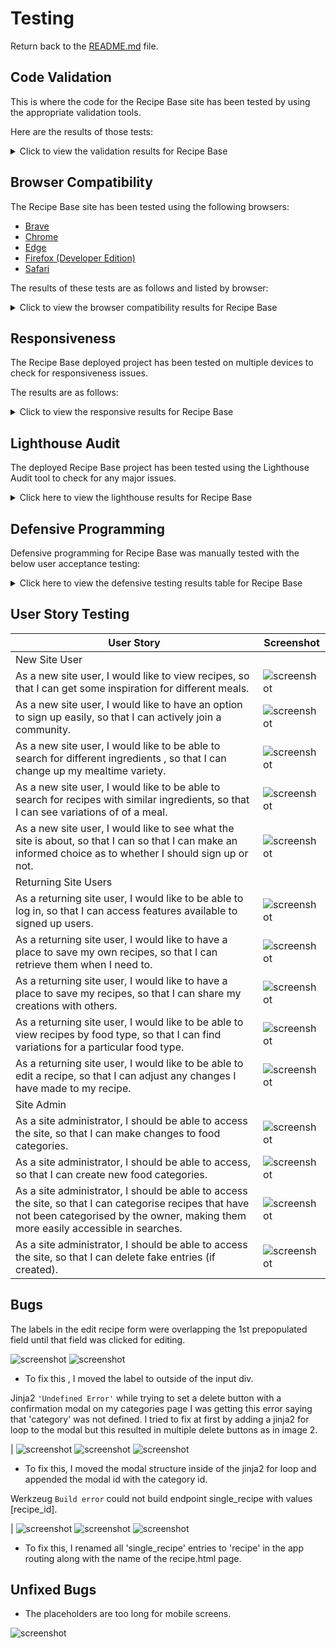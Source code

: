 # Testing

Return back to the [README.md](README.md) file.

## Code Validation

This is where the code for the Recipe Base site has been tested by using the appropriate validation tools.

Here are the results of those tests:

<details>
<summary>Click to view the validation results for Recipe Base</summary>

### HTML

The recommended [HTML W3C Validator](https://validator.w3.org) was used to validate all of the Recipe Base HTML files.

All non registered user pages were validated by URI and registered user pages were validated by direct code input due to the validator not being to sign in to the site to access user only pages. The results are as follows:

| Page | W3C URL | Screenshot | Notes |
| --- | --- | --- | --- |
| Home | [W3C](https://validator.w3.org/nu/?doc=https%3A%2F%2Fboderg-recipe-base-6a6e035e0009.herokuapp.com%2F&__cf_chl_tk=jjLBKKIgrm.vlGx.8N.YKWzzkh4l.surR6kFpalgz0o-1711531247-0.0.1.1-1791) | ![screenshot](documentation/validation/html/home-warning.png) ![screenshot](documentation/validation/html/home-no-warning.png) | 'Section lacks header h2-h6' warning. <br> This error is due to the flash banner section being injected only when needed so the checker can't find the flash banner section. <br> Corrected by changing the flash banner section to a div in the base html. |
| Recipes | [W3C](https://validator.w3.org/nu/?doc=https%3A%2F%2Fboderg-recipe-base-6a6e035e0009.herokuapp.com%2Fget_recipes) | ![screenshot](documentation/validation/html/recipes-warnings.png) ![screenshot](documentation/validation/html/recipes-no-errors.png)  | 'Element h4 not allowed as child of element span in this context' error. <br> This was because a h4 element had been placed inside a span on the card-reveal section of the recipe cards. <br> Corrected by removing the h4 element.  |
| Recipe | [W3C](https://validator.w3.org/nu/?doc=https%3A%2F%2Fboderg-recipe-base-6a6e035e0009.herokuapp.com%2Frecipe%2F65fe70f93e67079aba088705) | ![screenshot](documentation/validation/html/recipe-error.png) ![screenshot](documentation/validation/html/recipe.png) | Element ul not allowed as child of element h5 in this context. <br> Corrected by moving the closing h5 tag to the title and adding h6 tags into the list element. |
| Add Recipe | [W3C](https://validator.w3.org/nu/?doc=https%3A%2F%2Fboderg-recipe-base-6a6e035e0009.herokuapp.com%2Fadd_recipe) | ![screenshot](documentation/validation/html/add-recipe-errors.png) ![screenshot](documentation/validation/html/add-recipe.png) | 1. 'Attribute dropdown not allowed on element div at this point'. <br> Corrected by removing erroneous attribute. <br> 2. 'Element option without label attribute must not be empty'. <br> Corrected by adding text in the option field. <br> 3. 'The value of the for attribute of the label element must be the ID of a non-hidden form control'. <br> Corrected by adding an id to the select element. |
| Edit Recipe | [W3C](https://validator.w3.org/nu/?doc=https%3A%2F%2Fboderg-recipe-base-6a6e035e0009.herokuapp.com%2Fedit_recipe%2F65fe70f93e67079aba088705) | ![screenshot](documentation/validation/html/edit-recipe-duplicate-id-error.png) ![screenshot](documentation/validation/html/edit-recipe-label-error.png) ![screenshot](documentation/validation/html/edit-recipe.png) | 1. 'Duplicate ID error'. <br> Corrected by adding a jinja2 loop ```{{ loop.index }}``` to the id of each pre populated list. <br> This added a and new error. <br> 2. The new error 'The value of the for attribute of the label element must be the ID of a non-hidden form control'. <br> Corrected by removing the 'for' attribute in the label and creating a new for label without text but with a jinja2 loop index inside of the jinja2 for loop with the input field. |
| Categories | [W3C](https://validator.w3.org/nu/?doc=https%3A%2F%2Fboderg-recipe-base-6a6e035e0009.herokuapp.com%2Fget_categories) | ![screenshot](documentation/validation/html/categories.png) | Pass: No Errors |
| Category | [W3C](https://validator.w3.org/nu/?doc=https%3A%2F%2Fboderg-recipe-base-6a6e035e0009.herokuapp.com%2Fsingle_category%2F65fb08febb5a2091ffa80826) | ![screenshot](documentation/validation/html/category-error.png) ![screenshot](documentation/validation/html/category.png) | 'Element h4 not allowed as child of element span in this context' error. <br> This was because a h4 element had been placed inside a span on the card-reveal section of the recipe cards and copied over to the category cards. <br> Corrected by removing the h4 element. |
| Add Category | [W3C](https://validator.w3.org/nu/?doc=https%3A%2F%2Fboderg-recipe-base-6a6e035e0009.herokuapp.com%2Fadd_category) | ![screenshot](documentation/validation/html/add-category.png) | Pass: No Errors  |
| Edit Category | [W3C](https://validator.w3.org/nu/?doc=https%3A%2F%2Fboderg-recipe-base-6a6e035e0009.herokuapp.com%2Fedit_category%2F65fb090abb5a2091ffa80827) | ![screenshot](documentation/validation/html/edit-category.png) | Pass: No Errors  |
| Profile | [W3C](https://validator.w3.org/nu/?doc=https%3A%2F%2Fboderg-recipe-base-6a6e035e0009.herokuapp.com%2Fprofile%2Fadmin) | ![screenshot](documentation/validation/html/profile.png) | Pass: No Errors  |
| Edit Profile | [W3C](https://validator.w3.org/nu/?doc=https%3A%2F%2Fboderg-recipe-base-6a6e035e0009.herokuapp.com%2Fedit_profile%2Fadmin) | ![screenshot](documentation/validation/html/edit-profile.png) | Pass: No Errors  |
| Log In | [W3C](https://validator.w3.org/nu/?doc=https%3A%2F%2Fboderg-recipe-base-6a6e035e0009.herokuapp.com%2Flogin) | ![screenshot](documentation/validation/html/login-no-error.png) | Pass: No Errors  |
| Register | [W3C](https://validator.w3.org/nu/?doc=https%3A%2F%2Fboderg-recipe-base-6a6e035e0009.herokuapp.com%2Fregister) | ![screenshot](documentation/validation/html/register-no-error.png) | Pass: No Errors  |

### CSS

The recommended [CSS Jigsaw Validator](https://jigsaw.w3.org/css-validator) was used to validate all of the Recipe Base CSS files.

| File | Jigsaw URL | Screenshot | Notes |
| --- | --- | --- | --- |
| style.css | [Jigsaw](https://jigsaw.w3.org/css-validator/validator?uri=https%3A%2F%2Fboderg-recipe-base-6a6e035e0009.herokuapp.com%2F&profile=css3svg&usermedium=all&warning=1&vextwarning=&lang=en) | ![screenshot](documentation/validation/css/css-validation-from-uri.png) | Errors generated by validator trying to check frameworks. |
| style.css | n/a | ![screenshot](documentation/validation/css/direct-css-validation.png) | Pass: No Errors |

### JavaScript

The recommended [JShint Validator](https://jshint.com) was used to validate all of the Recipe Base JS files.

| File | Screenshot | Notes |
| --- | --- | --- |
| script.js | ![screenshot](documentation/validation/js/javascript.png) | Unused variables are being used in the html code as onclick events. |

### Python

The recommended [PEP8 CI Python Linter](https://pep8ci.herokuapp.com) was used to validate all of the Recipe Base Python files.

| File | CI URL | Screenshot | Notes |
| --- | --- | --- | --- |
| app.py | [PEP8 CI](https://pep8ci.herokuapp.com/https://raw.githubusercontent.com/boderg/recipe-base/main/app.py) | ![screenshot](documentation/validation/python/python-line-to-long.png) ![screenshot](documentation/validation/python/python.png) | ES01 line too long. <br> W293 blank line contains whitespace.. <br> W292 no new line at end of file. <br> This last one (W293) seems to be a quirk of GitHub. Copying the raw faile from GitHub seems to omit the empty line at the end of the file, however when edit is clicked, the newline is showing in the editor. |

</details>

## Browser Compatibility

The Recipe Base site has been tested using the following browsers:

- [Brave](https://brave.com/download)
- [Chrome](https://www.google.com/chrome)
- [Edge](https://www.microsoft.com/edge)
- [Firefox (Developer Edition)](https://www.mozilla.org/firefox/developer)
- [Safari](https://support.apple.com/downloads/safari)

The results of these tests are as follows and listed by browser:

<details>
<summary>Click to view the browser compatibility results for Recipe Base</summary>

### Brave

| Page | Screenshot | Notes |
| :---: | :---: | :---: |
| Home | ![screenshot](documentation/browsers/brave/home.png) | Works as expected |
| Recipes | ![screenshot](documentation/browsers/brave/recipes.png) | Works as expected |
| Recipe | ![screenshot](documentation/browsers/brave/recipe.png) | Works as expected |
| Add Recipe | ![screenshot](documentation/browsers/brave/add-recipe.png) | Works as expected |
| Edit Recipe | ![screenshot](documentation/browsers/brave/edit-recipe.png) | Works as expected |
| Categories | ![screenshot](documentation/browsers/brave/categories.png) | Works as expected |
| Category | ![screenshot](documentation/browsers/brave/category.png) | Works as expected |
| Add Category | ![screenshot](documentation/browsers/brave/add-category.png) | Works as expected |
| Edit Category | ![screenshot](documentation/browsers/brave/edit-category.png) | Works as expected |
| Profile | ![screenshot](documentation/browsers/brave/profile.png) | Works as expected |
| Edit Profile | ![screenshot](documentation/browsers/brave/edit-profile.png) | Works as expected |
| Log In | ![screenshot](documentation/browsers/brave/log-in.png) | Works as expected |
| Register | ![screenshot](documentation/browsers/brave/sign-up.png) | Works as expected |

### Chrome

| Page | Screenshot | Notes |
| :---: | :---: | :---: |
| Home | ![screenshot](documentation/browsers/chrome/home.png) | Works as expected |
| Recipes | ![screenshot](documentation/browsers/chrome/recipes.png) | Works as expected |
| Recipe | ![screenshot](documentation/browsers/chrome/recipe.png) | Works as expected |
| Add Recipe | ![screenshot](documentation/browsers/chrome/add-recipe.png) | Works as expected |
| Edit Recipe | ![screenshot](documentation/browsers/chrome/edit-recipe.png) | Works as expected |
| Categories | ![screenshot](documentation/browsers/chrome/categories.png) | Works as expected |
| Category | ![screenshot](documentation/browsers/chrome/category.png) | Works as expected |
| Add Category | ![screenshot](documentation/browsers/chrome/add-category.png) | Works as expected |
| Edit Category | ![screenshot](documentation/browsers/chrome/edit-category.png) | Works as expected |
| Profile | ![screenshot](documentation/browsers/chrome/profile.png) | Works as expected |
| Edit Profile | ![screenshot](documentation/browsers/chrome/edit-profile.png) | Works as expected |
| Log In | ![screenshot](documentation/browsers/chrome/login.png) | Works as expected |
| Register | ![screenshot](documentation/browsers/chrome/sign-up.png) | Works as expected |

### Edge

| Page | Screenshot | Notes |
| :---: | :---: | :---: |
| Home | ![screenshot](documentation/browsers/edge/home.png) | Works as expected |
| Recipes | ![screenshot](documentation/browsers/edge/recipes.png) | Works as expected |
| Recipe | ![screenshot](documentation/browsers/edge/recipe.png) | Works as expected |
| Add Recipe | ![screenshot](documentation/browsers/edge/add-recipe.png) | Works as expected |
| Edit Recipe | ![screenshot](documentation/browsers/edge/edit-recipe.png) | Works as expected |
| Categories | ![screenshot](documentation/browsers/edge/categories.png) | Works as expected |
| Category | ![screenshot](documentation/browsers/edge/category.png) | Works as expected |
| Add Category | ![screenshot](documentation/browsers/edge/add-category.png) | Works as expected |
| Edit Category | ![screenshot](documentation/browsers/edge/edit-category.png) | Works as expected |
| Profile | ![screenshot](documentation/browsers/edge/profile.png) | Works as expected |
| Edit Profile | ![screenshot](documentation/browsers/edge/edit-profile.png) | Works as expected |
| Log In | ![screenshot](documentation/browsers/edge/login.png) | Works as expected |
| Register | ![screenshot](documentation/browsers/edge/sign-up.png) | Works as expected |

### Firefox Developer Edition

| Page | Screenshot | Notes |
| :---: | :---: | :---: |
| Home | ![screenshot](documentation/browsers/firefox-dev/home.png) | Works as expected |
| Recipes | ![screenshot](documentation/browsers/firefox-dev/recipes.png) | Works as expected |
| Recipe | ![screenshot](documentation/browsers/firefox-dev/recipe.png) | Works as expected |
| Add Recipe | ![screenshot](documentation/browsers/firefox-dev/add-recipe.png) | Works as expected |
| Edit Recipe | ![screenshot](documentation/browsers/firefox-dev/edit-recipe.png) | Works as expected |
| Categories | ![screenshot](documentation/browsers/firefox-dev/categories.png) | Works as expected |
| Category | ![screenshot](documentation/browsers/firefox-dev/category.png) | Works as expected |
| Add Category | ![screenshot](documentation/browsers/firefox-dev/add-category.png) | Works as expected |
| Edit Category | ![screenshot](documentation/browsers/firefox-dev/edit-category.png) | Works as expected |
| Profile | ![screenshot](documentation/browsers/firefox-dev/profile.png) | Works as expected |
| Edit Profile | ![screenshot](documentation/browsers/firefox-dev/edit-profile.png) | Works as expected |
| Log In | ![screenshot](documentation/browsers/firefox-dev/login.png) | Works as expected |
| Register | ![screenshot](documentation/browsers/firefox-dev/sign-up.png) | Works as expected |

### Safari

| Page | Screenshot | Notes |
| :---: | :---: | :---: |
| Home | ![screenshot](documentation/browsers/safari/home.png) | Works as expected |
| Recipes | ![screenshot](documentation/browsers/safari/recipes.png) | Works as expected |
| Recipe | ![screenshot](documentation/browsers/safari/recipe.png) | Works as expected |
| Add Recipe | ![screenshot](documentation/browsers/safari/add-recipe.png) | Works as expected |
| Edit Recipe | ![screenshot](documentation/browsers/safari/edit-recipe.png) | Works as expected |
| Categories | ![screenshot](documentation/browsers/safari/categories.png) | Works as expected |
| Category | ![screenshot](documentation/browsers/safari/category.png) | Works as expected |
| Add Category | ![screenshot](documentation/browsers/safari/add-category.png) | Works as expected |
| Edit Category | ![screenshot](documentation/browsers/safari/edit-category.png) | Works as expected |
| Profile | ![screenshot](documentation/browsers/safari/profile.png) | Works as expected |
| Edit Profile | ![screenshot](documentation/browsers/safari/edit-profile.png) | Works as expected |
| Log In | ![screenshot](documentation/browsers/safari/login.png) | Works as expected |
| Register | ![screenshot](documentation/browsers/safari/sign-up.png) | Works as expected |

</details>

## Responsiveness

The Recipe Base deployed project has been tested on multiple devices to check for responsiveness issues.

The results are as follows:

<details>
<summary>Click to view the responsive results for Recipe Base</summary>

### Mobile (Dev Tools - iPhone 12/13 Pro Max)

| Page | Screenshot | Notes |
| :---: | :---: | :---: |
| Home | ![screenshot](documentation/responsive/mobile-dev-tools/home.png) | Works as expected |
| Recipes | ![screenshot](documentation/responsive/mobile-dev-tools/recipes.png) | Works as expected |
| Recipe | ![screenshot](documentation/responsive/mobile-dev-tools/recipe.png) | Works as expected |
| Add Recipe | ![screenshot](documentation/responsive/mobile-dev-tools/add-recipe.png) | Works as expected |
| Edit Recipe | ![screenshot](documentation/responsive/mobile-dev-tools/edit-recipe.png) | Works as expected |
| Categories | ![screenshot](documentation/responsive/mobile-dev-tools/categories.png) | Works as expected |
| Category | ![screenshot](documentation/responsive/mobile-dev-tools/category.png) | Works as expected |
| Add Category | ![screenshot](documentation/responsive/mobile-dev-tools/add-category.png) | Works as expected |
| Edit Category | ![screenshot](documentation/responsive/mobile-dev-tools/edit-category.png) | Works as expected |
| Profile | ![screenshot](documentation/responsive/mobile-dev-tools/profile.png) | Works as expected |
| Edit Profile | ![screenshot](documentation/responsive/mobile-dev-tools/edit-profile.png) | Works as expected |
| Log In | ![screenshot](documentation/responsive/mobile-dev-tools/login.png) | Works as expected |
| Register | ![screenshot](documentation/responsive/mobile-dev-tools/sign-up.png) | Works as expected |
| Sidenav | ![screenshot](documentation/responsive/mobile-dev-tools/sidenav.png) | Works as expected |

### Tablet (Dev Tools - iPad Air)

| Page | Screenshot | Notes |
| :---: | :---: | :---: |
| Home | ![screenshot](documentation/responsive/tablet-dev-tools/home.png) | Works as expected |
| Recipes | ![screenshot](documentation/responsive/tablet-dev-tools/recipes.png) | Works as expected |
| Recipe | ![screenshot](documentation/responsive/tablet-dev-tools/recipe.png) | Works as expected |
| Add Recipe | ![screenshot](documentation/responsive/tablet-dev-tools/add-recipe.png) | Works as expected |
| Edit Recipe | ![screenshot](documentation/responsive/tablet-dev-tools/edit-recipe.png) | Works as expected |
| Categories | ![screenshot](documentation/responsive/tablet-dev-tools/categories.png) | Works as expected |
| Category | ![screenshot](documentation/responsive/tablet-dev-tools/category.png) | Works as expected |
| Add Category | ![screenshot](documentation/responsive/tablet-dev-tools/add-category.png) | Works as expected |
| Edit Category | ![screenshot](documentation/responsive/tablet-dev-tools/edit-category.png) | Works as expected |
| Profile | ![screenshot](documentation/responsive/tablet-dev-tools/profile.png) | Works as expected |
| Edit Profile | ![screenshot](documentation/responsive/tablet-dev-tools/edit-profile.png) | Works as expected |
| Log In | ![screenshot](documentation/responsive/tablet-dev-tools/login.png) | Works as expected |
| Register | ![screenshot](documentation/responsive/tablet-dev-tools/sign-up.png) | Works as expected |
| Sidenav | ![screenshot](documentation/responsive/tablet-dev-tools/sidenav.png) | Works as expected |

### Desktop 27" 1080p

| Page | Screenshot | Notes |
| :---: | :---: | :---: |
| Home | ![screenshot](documentation/responsive/desktop/home.png) | Works as expected |
| Recipes | ![screenshot](documentation/responsive/desktop/recipes.png) | Works as expected |
| Recipe | ![screenshot](documentation/responsive/desktop/recipes.png) | Works as expected |
| Add Recipe | ![screenshot](documentation/responsive/desktop/add-recipe.png) | Works as expected |
| Edit Recipe | ![screenshot](documentation/responsive/desktop/edit-recipe.png) | Works as expected |
| Categories | ![screenshot](documentation/responsive/desktop/categories.png) | Works as expected |
| Category | ![screenshot](documentation/responsive/desktop/category.png) | Works as expected |
| Add Category | ![screenshot](documentation/responsive/desktop/add-category.png) | Works as expected |
| Edit Category | ![screenshot](documentation/responsive/desktop/edit-category.png) | Works as expected |
| Profile | ![screenshot](documentation/responsive/desktop/profile.png) | Works as expected |
| Edit Profile | ![screenshot](documentation/responsive/desktop/edit-profile.png) | Works as expected |
| Log In | ![screenshot](documentation/responsive/desktop/login.png) | Works as expected |
| Register | ![screenshot](documentation/responsive/desktop/sign-up.png) | Works as expected |

### Desktop 34" Ultrawide 1440p

| Page | Screenshot | Notes |
| :---: | :---: | :---: |
| Home | ![screenshot](documentation/responsive/ultrawide/home.png) | Works as expected |
| Recipes | ![screenshot](documentation/responsive/ultrawide/recipes.png) | Works as expected |
| Recipe | ![screenshot](documentation/responsive/ultrawide/recipe.png) | Works as expected |
| Add Recipe | ![screenshot](documentation/responsive/ultrawide/add-recipe.png) | Works as expected |
| Edit Recipe | ![screenshot](documentation/responsive/ultrawide/edit-recipe.png) | Works as expected |
| Categories | ![screenshot](documentation/responsive/ultrawide/categories.png) | Works as expected |
| Category | ![screenshot](documentation/responsive/ultrawide/category.png) | Works as expected |
| Add Category | ![screenshot](documentation/responsive/ultrawide/add-category.png) | Works as expected |
| Edit Category | ![screenshot](documentation/responsive/ultrawide/edit-category.png) | Works as expected |
| Profile | ![screenshot](documentation/responsive/ultrawide/profile.pngultrawide/) | Works as expected |
| Edit Profile | ![screenshot](documentation/responsive/ultrawide/edit-profile.png) | Works as expected |
| Log In | ![screenshot](documentation/responsive/ultrawide/login.png) | Works as expected |
| Register | ![screenshot](documentation/responsive/ultrawide/sign-up.png) | Works as expected |

The only issue noted is the navbar cannot be made narrower using the standrd materialize framework without affecting the smaller screens.<br>
This would be something that can be worked on via css as a future development.

### Samsung Galaxy S10 plus

| Page | Screenshot | Notes |
| :---: | :---: | :---: |
| Home | ![screenshot](documentation/responsive/galaxy-s10/home.jpg) | Works as expected |
| Recipes | ![screenshot](documentation/responsive/galaxy-s10/recipes.jpg) | Works as expected |
| Recipe | ![screenshot](documentation/responsive/galaxy-s10/recipe.jpg) | Works as expected |
| Add Recipe | ![screenshot](documentation/responsive/galaxy-s10/add-recipe.jpg) | Works as expected |
| Edit Recipe | ![screenshot](documentation/responsive/galaxy-s10/edit-recipe.jpg) | Works as expected |
| Categories | ![screenshot](documentation/responsive/galaxy-s10/categories.jpg) | Works as expected |
| Category | ![screenshot](documentation/responsive/galaxy-s10/category.jpg) | Works as expected |
| Add Category | ![screenshot](documentation/responsive/galaxy-s10/add-category.jpg) | Works as expected |
| Edit Category | ![screenshot](documentation/responsive/galaxy-s10/edit-category.jpg) | Works as expected |
| Profile | ![screenshot](documentation/responsive/galaxy-s10/profile.jpg) | Works as expected |
| Edit Profile | ![screenshot](documentation/responsive/galaxy-s10/edit-profile.jpg) | Works as expected |
| Log In | ![screenshot](documentation/responsive/galaxy-s10/login.jpg) | Works as expected |
| Register | ![screenshot](documentation/responsive/galaxy-s10/sign-up.jpg) | Works as expected |
| Sidenav | ![screenshot](documentation/responsive/galaxy-s10/sidenav.jpg) | Works as expected |

</details>

## Lighthouse Audit

The deployed Recipe Base project has been tested using the Lighthouse Audit tool to check for any major issues.

<details>
<summary>Click here to view the lighthouse results for Recipe Base</summary>

| Page | Mobile | Desktop | Notes |
| --- | --- | --- | --- |
| Home | ![screenshot](documentation/lighthouse/mobile/home.png) | ![screenshot](documentation/lighthouse/desktop/home.png) | Slightly slower mobile performnce. |
| Recipes | ![screenshot](documentation/lighthouse/mobile/recipes.png) | ![screenshot](documentation/lighthouse/desktop/recipes.png) | Slightly slower mobile performnce. |
| Recipe | ![screenshot](documentation/lighthouse/mobile/recipe.png) | ![screenshot](documentation/lighthouse/desktop/recipe.png) | Slightly slower mobile performnce. |
| Add Recipe | ![screenshot](documentation/lighthouse/mobile/add-recipe.png) | ![screenshot](documentation/lighthouse/desktop/add-recipe.png) | Slightly slower performnce. |
| Edit Recipe | ![screenshot](documentation/lighthouse/mobile/edit-recipe.png) | ![screenshot](documentation/lighthouse/desktop/edit-recipe.png) | Slight drop in performance. |
| Categories | ![screenshot](documentation/lighthouse/mobile/categories.png) | ![screenshot](documentation/lighthouse/desktop/categories.png) | Slower performance. |
| Category | ![screenshot](documentation/lighthouse/mobile/category.png) | ![screenshot](documentation/lighthouse/desktop/category.png) | Slower mobile performance. |
| Add Category | ![screenshot](documentation/lighthouse/mobile/add-category.png) | ![screenshot](documentation/lighthouse/desktop/add-category.png) | Slight drop in optimisation. |
| Edit category | ![screenshot](documentation/lighthouse/mobile/edit-category.png) | ![screenshot](documentation/lighthouse/desktop/edit-category.png) | Slight drop in optimisation. Slight drop in performnce on mobile. |
| Profile | ![screenshot](documentation/lighthouse/mobile/profile.png) | ![screenshot](documentation/lighthouse/desktop/profile.png) | Slight drop in performance and optimisation on mobile. |
| Edit Profile | ![screenshot](documentation/lighthouse/mobile/edit-profile.png) | ![screenshot](documentation/lighthouse/desktop/edit-profile.png) | Slight drop in performance and optimisation on mobile. Small drop in optimisation on desktop. |
| Log In | ![screenshot](documentation/lighthouse/mobile/login.png) | ![screenshot](documentation/lighthouse/desktop/login.png) | Slight drop in mobile performance. Slight drop in optimisation. |
| Sign Up | ![screenshot](documentation/lighthouse/mobile/sign-up.png) | ![screenshot](documentation/lighthouse/desktop/sign-up.png) | Slight drop in mobile performance. Slight drop in optimisation. |

The main issue that slows down mobile rendering was showing on all pages. This issue was render blocking resources such as cloudfare cdnjs for materialize, image rendering and unused materialize css and js.

</details>

## Defensive Programming

Defensive programming for Recipe Base was manually tested with the below user acceptance testing:

<details>
<summary>Click here to view the defensive testing results table for Recipe Base</summary>

| Page | Expectation | Test | Result | Fix | Screenshot |
| --- | --- | --- | --- | --- | --- |
| Home (non authorised users) | | | | | |
| | Brand logo is expected to act as a home button and open the home page. | Tested the feature by clickimg the Brand logo button. | The feature behaved as expected, returned to the home page. | Test concluded and passed. | ![screenshot](documentation/defensive/brand-logo.png) |
| | The 'Save your Recipes' card is expected to open a modal with information and a link to sign up to the site.  | Tested the feature by clicking on the 'Save your Recipes' card. | The feature behaved as expected, and opened the expected modal. | Test concluded and passed. | ![screenshot](documentation/defensive/save-card.png) |
| | The 'Why Join Us?' card is expected to open a modal with information and a link to sign up to the site. | Tested the feature by clicking on the 'Why Join Us?' card. | The feature behaved as expected, and opened the expected modal. | Test concluded and passed. | ![screenshot](documentation/defensive/why-card.png) |
| | The 'Join the Community' card is expected to open the Sign Up page. | Tested the feature by clicking on the 'Join the Community' card. | The feature behaved as expected, and opened the Sign Up page. | Test concluded and passed. | ![screenshot](documentation/defensive/join-card.png) |
| Home (authorised users) | | | | | |
| | The 'Save your Recipes' card is expected to open the Add Recipe page.  | Tested the feature by clicking on the 'Save your Recipes' card. | The feature behaved as expected, and opened the Add Recipe page. | Test concluded and passed. | ![screenshot](documentation/defensive/save-card.png) |
| | The 'Why Join Us?' card is expected to open the Recipes page. | Tested the feature by clicking on the 'Why Join Us?' card. | The feature behaved as expected, and opened the Recipes page. | Test concluded and passed. | ![screenshot](documentation/defensive/why-card.png) |
| | The 'Join the Community' card is expected to open the Recipes page. | Tested the feature by clicking on the 'Why Join Us?' card. | The feature behaved as expected, and opened the Recipes page. | Test concluded and passed. | ![screenshot](documentation/defensive/join-card.png) |
| Home (mobile screens) | | | | | |
| | The Menu Bars are expected to open the sidenav on smaller screens that cannot accomodate the full nav bar. | Tested the feature by clicking on the Menu Bars.  | The feature behaved as expected, and opened the sidenav on the left of the screen.  | Test concluded and passed. | ![screenshot](documentation/defensive/menu-bars.png) |
| Recipes | | | | | |
| | The Search button is expected to return results based on keyword entries in the search bar from words contained in the titles, ingredients and description. | Tested the feature by enetring different words. | The feature behaved as expected, and returned recipes if those words were present in either the titles, ingredients or description and returned 'No recipes found' if the words were not present. | Test concluded and passed. | ![screenshot](documentation/defensive/search-bar.png) |
| | The Rest button is expected to reset the Recipes page back to it's normal designed display. | Tested the feature by clicking the Reset Button. | The feature behaved as expected and restored the normal display of the Recipes page. | Test concluded and passed. | ![screenshot](documentation/defensive/search-bar.png) |
| | The Elipsis on the recipe cards is expected open the card reveal and show only the recipe ingredients and category. | Tested the feature by clicking on the Elipsis. | The feature behaved as expected, and opened the card reveal to display the recipe ingredients and the category.  | Test concluded and passed. | ![screenshot](documentation/defensive/elipsis.png) |
| | The View Full Recipe button is expected to open the page that relates to the recipe to which card the button is on. | Tested the feature by clicking on different View Full Recipe buttons on different cards. | The feature behaved as expected, and opens each recipes relevant recipe page. | Test concluded and passed. | ![screenshot](documentation/defensive/view-full.png) |
| Recipe | | | | | |
| | The Back button is expected to return to the Recipes page. | Tested the feature by Clicking the Back button. | The feature behaved as expected, and returned to the Recipes page. | Test concluded and passed. | ![screenshot](documentation/defensive/recipe-buttons.png) |
| | The Edit button is expected to open the Edit Recipe page for the recipe that is open. | Tested the feature by clicking the Edit button. | The feature behaved as expected, and opened the Edit page for the relevant recipe. | Test concluded and passed. | ![screenshot](documentation/defensive/recipe-buttons.png) |
| | The Delete button is expected to open a delete modal to confirm deletion of the recipe that is open. | Tested the feature by clicking on the Delete button. | The feature behaved as expected, and opened the  delete modal. | Test concluded and passed. | ![screenshot](documentation/defensive/recipe-buttons.png) |
| Add Recipe | | | | | |
| | The Plus / Minus symbols are expected to add and remove new lines. | Tested the feature by clicking on the buttons. | The feature behaved as expected, and added a line when the plus symbol was clicked and removed a line when the minus symbol was clicked. | Test concluded and passed. | ![screenshot](documentation/defensive/plus-minus-symbols.png) |
| | The Dropdown Select is expected to open a dropdown selction of category checkboxes. | Tested the feature by clicking on the Dropdown Selector. | The feature behaved as expected, and opened the dropdown selection of category checkboxes. | Test concluded and passed. | ![screenshot](documentation/defensive/dropdowen-selector.png) |
| | The Add Recipe button is expected to add the completed recipe form details to create a new recipe. | Tested the feature by completing the form and clicking the Add Recipe button. | The Add Recipe button behaved as expected, and added the completed form to the recipe database. | Test concluded and passed. | ![screenshot](documentation/defensive/add-recipe-buttons.png) |
| | The Cancel button is expected to return the user back to the Recipes page. | Tested the feature by clicking the Cancel button. | The feature behaved as expected, and returned back to the Recipes page. | Test concluded and passed. | ![screenshot](documentation/defensive/add-recipe-buttons.png) |
| | Form validation is expected to prevent the Add Recipe sumission if there is no data entered. | Tested by completing the form and leaving various blank entries. | The form validation did not act as expected and entered blank entries into the recipe database. | To fix this 'required' was added to the input fields and the empty disabled option removed from the dropdown selectoor. | |
| Edit Recipe | | | | | |
| | The Plus / Minus symbols are expected to add and remove new lines. | Tested the feature by clicking on the buttons. | The feature behaved as expected, and added a line when the plus symbol was clicked and removed a line when the minus symbol was clicked. | Test concluded and passed. | ![screenshot](documentation/defensive/plus-minus-symbols.png) |
| | The Dropdown Select is expected to open a dropdown selction of category checkboxes. | Tested the feature by clicking on the Dropdown Selector. | The feature behaved as expected, and opened the dropdown selection of category checkboxes. | Test concluded and passed. | ![screenshot](documentation/defensive/dropdowen-selector.png) |
| | The Update Recipe button is expected to update the completed recipe form details to edit a current recipe. | Tested the feature by completing the form and clicking the Update Recipe button. | The Update Recipe button behaved as expected, and updated the completed form to the recipe database. | Test concluded and passed. | ![screenshot](documentation/defensive/edit-recipe-buttons.png) |
| | The Cancel button is expected to return the user back to the Recipe page. | Tested the feature by clicking the Cancel button. | The feature behaved as expected, and returned back to the Recipe page. | Test concluded and passed. | ![screenshot](documentation/defensive/edit-recipe-buttons.png) |
| | Form validation is expected to prevent the Edit Recipe sumission if there is no data entered. | Tested by completing the form and leaving various blank entries. | The form validation did not act as expected and entered blank entries into the recipe database. | To fix this 'required' was added to the input fields and the empty disabled option removed from the dropdown selectoor. | |
| Categories | | | | | |
| | The View Categories button is expected to open a page with all recipes associated with that category provided the recipe has had a category added. | Tested the feature by clicking on the View Categories button.  | The feature behaved as expected, and opened a page with recipes related to that category or an empty page with 'No Recipes Found' if there were none associated with that category.  | Test concluded and passed. | ![screenshot](documentation/defensive/categories-buttons.png) |
| | The Edit button is expected to open the edit categorries form for the selected category.  | Tested the feature by clcking on different Edit buttons on different categories.  | The feature behaved as expected, and opened the relevant category that was selected.  | Test concluded and passed. | ![screenshot](documentation/defensive/categories-buttons.png) |
| | The Delete button is expected to open a delete modal that is associated with the selected category.  | Tested the feature by clicking on different Delete buttons on different categories.  | The feature behaved as expected, and opened the relevant delete modal associated with the category selected.  | Test concluded and passed. | ![screenshot](documentation/defensive/categories-buttons.png) |
| Category | | | | | |
| | Back to categories button is expected to return the user back to the categories page.  | Tested the feature by clicking on the Back to Categories button.  | The feature behaved as expected, and returned to the categories page.  | Test concluded and passed. | ![screenshot](documentation/defensive/back-to-categories-button.png) |
| | Search Bar and buttons not tested.  | This feature was not tested as the Categories page is a modified recipes page holding recipes associated with the selected category.  | The feature is direct copy of the recipes search feature and returns with recipe results.  | | |
| Add Category | | | | | |
| | The Add Category button is expected to add a new cateegory to the database.  | Tested the feature by completeing the category field and clicking the Add Category button.  | The feature behaved as expected, and added the category, however also allowed an empty for to be submitted.  | Fixed by adding required to the category input field. | ![screenshot](documentation/defensive/add-categories-buttons.png) |
| | The Cancel button is expected to return the user back to the Categories page. | Tested the feature by clicking the Cancel button. | The feature behaved as expected, and returned back to the Categories page. | Test concluded and passed. | ![screenshot](documentation/defensive/add-categories-buttons.png) |
| Edit Category | | | | | |
| | The Update Category button is expected to update the cateegory selected to the database.  | Tested the feature by completeing the category field and clicking the Update Category button.  | The feature behaved as expected, and updated the category to the database.  | Test concluded and passed. | ![screenshot](documentation/defensive/edit-categories-button.png) |
| | The Cancel button is expected to return the user back to the Categories page. | Tested the feature by clicking the Cancel button. | The feature behaved as expected, and returned back to the Categories page. | Test concluded and passed. | ![screenshot](documentation/defensive/edit-categories-button.png) |
| Profile | | | | | |
| | The Edit Profile button is expected to take the user to the Edit Profile page.  | Tested the feature by clicking on the Edit Profile button. | The feature behaved as expected, and opened the Edit profile page.  | Test concluded and passed. | ![screenshot](documentation/defensive/edit-profile.png) |
| Edit Profile | | | | | |
| | The Update Profile button is expected to update the changed user data to the database.  | Tested the feature by editing the user data and clicking on the Update Proflie button. | The feature behaved as expected, and updated the user data to the database.  | Test concluded and passed. | ![screenshot](documentation/defensive/edit-profile-buttons.png) |
| | The Cancel button is expected to return the user back to the Profile page. | Tested the feature by clicking the Cancel button. | The feature behaved as expected, and returned back to the Profile page. | Test concluded and passed. | ![screenshot](documentation/defensive/edit-profile-buttons.png) |
| | The Delete button is expected to open a delete modal that is associated with the user profile.  | Tested the feature by clicking on Delete button.  | The feature behaved as expected, and opened the relevant delete modal associated with the user.  | Test concluded and passed. | ![screenshot](documentation/defensive/edit-profile-buttons.png) |
| Log In | | | | | |
| | The Log In button is expected to log the user in to their account on the Recipe base site.  | Tested the feature by entering valid user details and clicking the Log In button. | The feature behaved as expected, and opened in to the authorised user's Profile page.  | Test concluded and passed. | ![screenshot](documentation/defensive/login.png) |
| | The Sign Up link is expected to take the user to the Sign Up page. | Tested the feature by clicking the Sign Up link. | The feature behaved as expected and opened the Sign Up page. | Test concluded and passed. | ![screenshot](documentation/defensive/sign-up-link.png) |
| Sign Up | | | | | |
| | The Sign Up button is expected to register new users to the site and add them to the database. | Tested the feature by adding new user details to the form and clicking the Sign Up button. | The feature behaved as expected, and added the new user details to the database and opened the new user's Profile page. | Test concluded and passed. | ![screenshot](documentation/defensive/sign-up.png) |
| | The Log In link is expected to take the user to the Log In page. | Tested the feature by clicking the Log In link. | The feature behaved as expected and opened the Log In page. | Test concluded and passed. | ![screenshot](documentation/defensive/log-in-link.png) |
| Navigation Bar | | | | | |
| | The Navigation buttons are expected to take the user to the requested page. | Tested the feature by clicking the Navigation buttons in turn. | The feature behaved as expected and opened the requested pages with the access that is granted to the signed in user. | Test concluded and passed. | ![screenshot](documentation/defensive/navigation-bar.png) |
| | The Navigation Bar is also dynamic in that the buttons change dependant on the user that is using the system. | Unregistered User ![screenshot](documentation/defensive/unregistered.png) | Registered User ![screenshot](documentation/defensive/registered.png) |Administrator ![screenshot](documentation/defensive/navigation-bar.png) | |
| Footer | | | | | |
| | The Social links are expected to open the relevant socila sites in a new tab on the browser. | Tested the each social link by clicking each link. | The social links behaved as expected, and opened their respective pages in a new tab on the browser. | Test concluded and passed. | ![screenshot](documentation/defensive/social-links.png) ![screenshot](documentation/defensive/socials-open.png) |
| | The GitHub link is expected to open the site creators GitHub page in a new tab on the browser. | Tested the feature by clicking on the GitHub link. | The feature behaved as expected and opened the site creators GitHub page in a new tab on the browser. | Test concluded and passed.| ![screenshot](documentation/defensive/github-link.png) ![screenshot](documentation/defensive/github-open.png) |
| Sidenav | | | | | |
| | The Sidenav links are expected to take the user to the requested page. | Tested the feature by clicking the Navigation buttons in turn. | The feature behaved as expected and opened the requested pages with the access that is granted to the signed in user. | Test concluded and passed. | ![screenshot](documentation/defensive/sidenav.png) |
| | The Sidenav links is also dynamic in that the buttons change dependant on the user that is using the system. | Unregistered User ![screenshot](documentation/defensive/unregistered-side.png) | Registered User ![screenshot](documentation/defensive/registered-side.png) | Administrator ![screenshot](documentation/defensive/sidenav.png) | |
| Modals | | | | | |
| | The Sign Up is expected to take the user to the sign up page if the Sign Up button is clicked.  | Tested the feature by clciking on the Sign Up button.  | The feature behaved as expected, and opened the Sign Up page.  | Test concluded and passed. | ![screenshot](documentation/defensive/sign-up-modal.png) |
| | The Delete Modal is expected to allow the user to change their mind befor deleting a Recipe or Profile and in the Admin case also a Category.  | Tested the feature by clciking on the modal Cancel button and Delete buttons. | The feature behaved as expected, the Cancel button returned to the main page that item was trying to be deleted from while the Delete button deleted the item and returned to the main page the item was deleted from. | Test concluded and passed. | ![screenshot](documentation/defensive/delete-modal.png) |

</details>

## User Story Testing

| User Story | Screenshot |
| --- | --- |
| New Site User | |
| As a new site user, I would like to view recipes, so that I can get some inspiration for different meals. | ![screenshot](documentation/existing-features/recipe%20card.png) |
| As a new site user, I would like to have an option to sign up easily, so that I can actively join a community. | ![screenshot](documentation/existing-features/signup-form.png) |
| As a new site user, I would like to be able to search for different ingredients , so that I can change up my mealtime variety. | ![screenshot](documentation/existing-features/search-bar.png) |
| As a new site user, I would like to be able to search for recipes with similar ingredients, so that I can see variations of of a meal. | ![screenshot](documentation/existing-features/category-cards.png) |
| As a new site user, I would like to see what the site is about, so that I can so that I can make an informed choice as to whether I should sign up or not. | ![screenshot](documentation/existing-features/feature-modal.png) |
| Returning Site Users | |
| As a returning site user, I would like to be able to log in, so that I can access features available to signed up users. | ![screenshot](documentation/existing-features/login-form.png) |
| As a returning site user, I would like to have a place to save my own recipes, so that I can retrieve them when I need to. | ![screenshot](documentation/existing-features/add-recipe-form.png) |
| As a returning site user, I would like to have a place to save my recipes, so that I can share my creations with others. | ![screenshot](documentation/existing-features/add-recipe-form.png) |
| As a returning site user, I would like to be able to view recipes by food type, so that I can find variations for a particular food type. | ![screenshot](documentation/existing-features/category-cards.png) |
| As a returning site user, I would like to be able to edit a recipe, so that I can adjust any changes I have made to my recipe. | ![screenshot](documentation/existing-features/edit-recipe-form.png) |
| Site Admin | |
| As a site administrator, I should be able to access the site, so that I can make changes to food categories. | ![screenshot](documentation/existing-features/edit-categories-form.png) |
| As a site administrator, I should be able to access, so that I can create new food categories. | ![screenshot](documentation/existing-features/add-category-form.png) |
| As a site administrator, I should be able to access the site, so that I can categorise recipes that have not been categorised by the owner, making them more easily accessible in searches. | ![screenshot](documentation/existing-features/recipe-page-buttons.png) |
| As a site administrator, I should be able to access the site, so that I can delete fake entries (if created). | ![screenshot](documentation/existing-features/recipe-page-buttons.png) |

## Bugs

The labels in the edit recipe form were overlapping the 1st prepopulated field until that field was clicked for editing.

![screenshot](documentation/bugs/label-overlap.png) ![screenshot](documentation/bugs/label-selected.png)

- To fix this , I moved the label to outside of the input div.

Jinja2 `'Undefined Error'` while trying to set a delete button with a confirmation modal on my categories page I was getting this error saying that 'category' was not defined. I tried to fix at first by adding a jinja2 for loop to the modal but this resulted in multiple delete buttons as in image 2.

| ![screenshot](documentation/bugs/jinja2-undefined-category.png) ![screenshot](documentation/bugs/failed-solution.png) ![screenshot](documentation/bugs/modal-inside-jinja-for-loop.png)

- To fix this, I moved the modal structure inside of the jinja2 for loop and appended the modal id with the category id.

Werkzeug `Build error` could not build endpoint single_recipe with values [recipe_id].

| ![screenshot](documentation/bugs/wekzeug-build-error.png) ![screenshot](documentation/bugs/werkzeug-build-code.png) ![screenshot](documentation/bugs/adjusted-code.png)

- To fix this, I renamed all 'single_recipe' entries to 'recipe' in the app routing along with the name of the recipe.html page.

## Unfixed Bugs

- The placeholders are too long for mobile screens.

![screenshot](documentation/bugs/placeholders.png)
